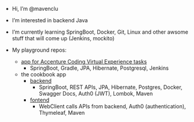 - Hi, I’m @mavenclu


- I’m interested in backend Java
- I’m currently learning SpringBoot, Docker, Git, Linux and other awsome stuff that will come up (Jenkins, mockito)
- My playground repos:
  * [app for Accenture Coding Virtual Experience tasks](https://github.com/mavenclu/mock-company-webapp)
    * SpringBoot, Gradle, JPA, Hibernate, Postgresql, Jenkins
  * the cookbook app
    * [backend](https://github.com/mavenclu/the-cookbook)
      * SpringBoot, REST APIs, JPA, Hibernate, Postgres, Docker, Swagger Docs, Auth0 (JWT), Lombok, Maven
    * [fontend](https://github.com/mavenclu/the-coockbook-frontend)
      * WebClient calls APIs from backend, Auth0 (authentication), Thymeleaf, Maven 




<!---
mavenclu/mavenclu is a ✨ special ✨ repository because its `README.md` (this file) appears on your GitHub profile.
You can click the Preview link to take a look at your changes.
--->
